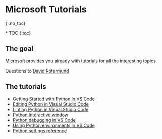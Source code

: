 # Microsoft Tutorials ​
{:.no_toc}

<nav markdown="1" class="toc-class">
* TOC
{:toc}
</nav>

## The goal

Microsoft provides you already with tutorials for all the interesting topics.​

Questions to [David Rotermund](mailto:davrot@uni-bremen.de)

## The tutorials

* [Getting Started with Python in VS Code​](https://code.visualstudio.com/docs/python/python-tutorial)
* [Editing Python in Visual Studio Code​](https://code.visualstudio.com/docs/python/editing)
* [Linting Python in Visual Studio Code​](https://code.visualstudio.com/docs/python/linting)
* [Python Interactive window​](https://code.visualstudio.com/docs/python/jupyter-support-py)
* [Python debugging in VS Code​](https://code.visualstudio.com/docs/python/debugging)
* [Using Python environments in VS Code​](https://code.visualstudio.com/docs/python/environments)
* [Python settings reference](https://code.visualstudio.com/docs/python/settings-reference)
